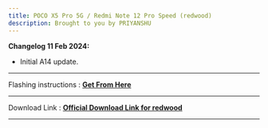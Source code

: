 ```yaml
---
title: POCO X5 Pro 5G / Redmi Note 12 Pro Speed (redwood)
description: Brought to you by PRIYANSHU
---
```


<b>Changelog 11 Feb 2024:</b>
- Initial A14 update.


----
Flashing instructions : [**Get From Here**](redwood_inst.md)

----
Download Link : [**Official Download Link for redwood**](https://sourceforge.net/projects/projectmatrixx/files/Android-14/redwood/)

----
